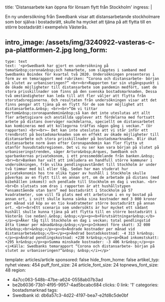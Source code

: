title: 'Distansarbete kan öppna för lönsam flytt från Stockholm'
ingress: |
  <p>En ny undersökning från Swedbank visar att distansarbetande stockholmare som bor själva i bostadsrätt, skulle ha mycket att tjäna på att flytta till en större bostadsrätt i exempelvis Västerås.
  </p>
  
intro_image: /assets/img/3240922-vasteras-c-pa-plattformen-2.jpg
long_form:
  -
    type: text
    text: '<p>Swedbank har gjort en undersökning på temat&nbsp;corona&nbsp;och hemarbete, som släpptes i samband med Swedbanks Boindex för kvartal två 2020. Undersökningen presenteras i form av en temarapport med rubriken: “Corona och distansarbete- början på slutet av urbaniseringen?” <br><br>Rapporten tar sin utgångspunkt i de ökade möjligheter till distansarbete som pandemin medfört, samt de stora prisskillnader som finns på den svenska bostadsmarknaden. Dessa två omständigheter kan leda till att fler väljer att flytta från storstadsregionerna. Och resultaten från undersökningen visar att det finns pengar att tjäna på en flytt för de som har möjlighet att distansarbeta.&nbsp; <br><br>“Om vi tittar bortom&nbsp;coronapandemin&nbsp;så kan det inte uteslutas att allt fler arbetsgivare och anställda upplever att fördelarna med fortsatt arbete på distans överväger nackdelarna, speciellt om distansarbetet kan kombineras med att kollegorna träffas någon gång i veckan.” (Ur rapporten) <br><br>– Det kan inte uteslutas att vi står inför ett trendbrott på bostadsmarknaden som en effekt av ökade möjligheter till distansarbete och stora prisskillnader på bostadsmarknaden. Blir ökat distansarbete norm även efter Coronapandemin kan fler flytta ut utanför huvudstadsregionen. Det vi nu ser kan vara början på slutet på urbaniseringstrenden, säger Arturo&nbsp;Arques, Swedbank och sparbankernas privatekonom, i ett pressmeddelande från banken.&nbsp; <br><br>Banken har valt att inkludera en handfull större kommuner i undersökningen, från vilka pendlingsavståndet till Stockholm är under två timmar med bil eller tåg. Sedan har man studerat hur privatekonomin hos tre olika typer av hushåll i Stockholm skulle påverkas av en flytt till en annan ort, om de arbetade på distans (med bibehållen inkomst) och pendlade till Stockholm en dag i veckan. <br><br>En slutsats som dras i rapporten är att hushållstypen “ensamstående utan barn” med bostadsrätt i Stockholm på 57 kvadratmeter, som vill få plats med ett arbetsrum i en ny bostad på annan ort, i snitt skulle kunna sänka sina kostnader med 3 000 kronor per månad vid köp av en tio kvadratmeter större bostadsrätt på annan ort. <br><br>Ett scenario som undersökts är hur mycket ett sådant hushåll skulle kunna tjäna på att flytta till en större bostadsrätt i Västerås (se nedan).&nbsp; &nbsp;</p><p><b>Förutsättningar&nbsp;</b></p><p>Åker tåg till Stockholm en dag i veckan; total pendlingstid åtta timmar per månad&nbsp;&nbsp;</p><p>Inkomst före skatt: 32 000 kr&nbsp;<br>&nbsp;</p><p><b>Ändrade kostnader per månad vid distansarbete&nbsp;</b></p><p>Ändrad bostadskostnad: -4 313 kr&nbsp;</p><p>Ändrad pendlingskostnad: +230 kr&nbsp;</p><p>Ökad inkomstskatt: +295 kr&nbsp;</p><p>Summa minskade kostnader: -3 406 kr&nbsp;</p><p><i>Källa: Swedbanks temarapport “Corona och distansarbete- början på slutet av urbaniseringen?”&nbsp; &nbsp;</i></p>'
template: articles/article
sponsored: false
hide_from_home: false
artikel_typ: nyhet
views: 454
puff_font_size: 24
article_font_size: 24
topnews_font_size: 48
region:
  - 4a7cc063-548b-47be-a624-0558ab07b3ad
  - be2b6036-73b1-4f95-9957-4ad5bcabc684
clicks: 0
link: '1'
categories: bostadsmarknad
tags:
  - Swedbank
id: db6a57c3-4d22-4197-bea7-e2fd8c5de0bf
